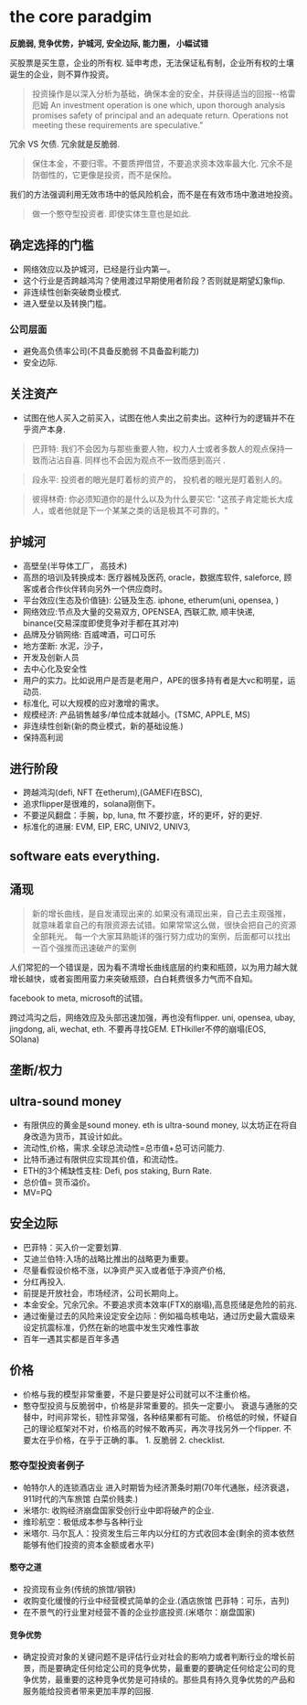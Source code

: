 # the core paradgim

**反脆弱, 竞争优势，护城河, 安全边际, 能力圈， 小幅试错**

买股票是买生意，企业的所有权. 延申考虑，无法保证私有制，企业所有权的土壤诞生的企业，则不算作投资。


> 投资操作是以深入分析为基础，确保本金的安全，并获得适当的回报--格雷厄姆
An investment operation is one which, upon thorough analysis promises safety of principal and an adequate return. Operations not meeting these requirements are speculative.”

冗余 VS 欠债. 冗余就是反脆弱.
> 保住本金，不要归零。不要质押借贷，不要追求资本效率最大化. 冗余不是防御性的，它更像是投资，而不是保险。


我们的方法强调利用无效市场中的低风险机会，而不是在有效市场中激进地投资。
> 做一个憨夺型投资者. 即使实体生意也是如此.

## 确定选择的门槛
- 网络效应以及护城河，已经是行业内第一。
- 这个行业是否跨越鸿沟？使用渡过早期使用者阶段？否则就是期望幻象flip.
- 非连续性创新突破商业模式.
- 进入壁垒以及转换门槛。
### 公司层面
- 避免高负债率公司(不具备反脆弱 不具备盈利能力)
- 安全边际.

## 关注资产
- 试图在他人买入之前买入，试图在他人卖出之前卖出。这种行为的逻辑并不在乎资产本身.
> 巴菲特: 我们不会因为与那些重要人物，权力人士或者多数人的观点保持一致而沾沾自喜. 同样也不会因为观点不一致而感到高兴 .

> 段永平: 投资者的眼光是盯着标的资产的， 投机者的眼光是盯着别人的。

> 彼得林奇: 你必须知道你的是什么以及为什么要买它: "这孩子肯定能长大成人，或者他就是下一个某某之类的话是极其不可靠的。"


## 护城河
- 高壁垒(半导体工厂， 高技术)
- 高昂的培训及转换成本: 医疗器械及医药, oracle，数据库软件, saleforce, 顾客或者合作伙伴转向另外一个供应商时。
- 平台效应(生态及价值链): 公链及生态. iphone, etherum(uni, opensea, )
- 网络效应:节点及大量的交易双方, OPENSEA, 西联汇款, 顺丰快递, binance(交易深度即使竞争对手都在其对冲)
- 品牌及分销网络: 百威啤酒，可口可乐
- 地方垄断: 水泥，沙子，
- 开发及创新人员
- 去中心化及安全性
- 用户的实力。比如说用户是否是老用户，APE的很多持有者是大vc和明星，运动员.
- 标准化, 可以大规模的应对激增的需求。
- 规模经济: 产品销售越多/单位成本就越小。(TSMC, APPLE, MS)
- 非连续性创新(新的商业模式，新的基础设施.)
- 保持高利润

## 进行阶段
- 跨越鸿沟(defi, NFT 在etherum),(GAMEFI在BSC), 
- 追求flipper是很难的，solana刚倒下。
- 不要逆风翻盘：手腕，bp, luna, ftt 不要抄底，坏的更坏，好的更好.
- 标准化的进展: EVM, EIP, ERC, UNIV2, UNIV3, 


## software eats everything.

## 涌现
> 新的增长曲线，是自发涌现出来的.如果没有涌现出来，自己去主观强推，就意味着拿自己的有限资源去试错。如果常常这么做，很快会把自己的资源全部耗光。
每一个大家耳熟能详的强行努力成功的案例，后面都可以找出一百个强推而迅速破产的案例

人们常犯的一个错误是，因为看不清增长曲线底层的约束和瓶颈，以为用力越大就增长越快，或者妄图用蛮力来突破瓶颈，白白耗费很多力气而不自知。



facebook to meta, microsoft的试错。

跨过鸿沟之后，网络效应及头部迅速加强，再也没有flipper. uni, opensea, ubay, jingdong, ali, wechat, eth. 不要再寻找GEM. ETHkiller不停的崩塌(EOS, SOlana)

## 垄断/权力

## ultra-sound money
- 有限供应的黄金是sound money. eth is ultra-sound money, 以太坊正在将自身改造为货币，其设计如此。
- 流动性,价格，需求.全球总流动性=总市值+总可访问能力.
- 比特币通过有限供应实现其价值，和流动性。
- ETH的3个稀缺性支柱: Defi, pos staking, Burn Rate.
- 总价值= 货币溢价。
- MV=PQ

## 安全边际
- 巴菲特：买入价一定要划算.
- 艾迪兰伯特:入场的战略比推出的战略更为重要。
- 尽量看假设价格不涨，以净资产买入或者低于净资产价格,
- 分红再投入.
- 前提是开放社会，市场经济，公司长期向上。
- 本金安全。冗余冗余。不要追求资本效率(FTX的崩塌),高息揽储是危险的前兆.
- 通过衡量过去的风险来设定安全边际：例如福岛核电站，通过历史最大震级来设定抗震标准，仍然在新的地震中发生灾难性事故
- 百年一遇其实都是百年多遇

## 价格
- 价格与我的模型非常重要，不是只要是好公司就可以不注重价格。
- 憨夺型投资与反脆弱中，价格是非常重要的。损失一定要小。
衰退与通胀的交替中，时间非常长，韧性非常强，各种结果都有可能。
价格低的时候，怀疑自己的理论框架对不对，价格高的时候不敢再买，再次寻找另外一个flipper.
不要太在乎价格，在乎于正确的事。 1. 反脆弱  2. checklist.


### 憨夺型投资者例子
- 帕特尔人的连锁酒店业 进入时期皆为经济萧条时期(70年代通胀，经济衰退， 911时代的汽车旅馆 白菜价贱卖.)
- 米塔尔: 收购经济崩盘国家受创行业中即将破产的企业.
- 维珍航空：极低成本参与各种行业
- 米塔尔. 马尔瓦人：投资发生后三年内以分红的方式收回本金(剩余的资本依然能够有他们投资的资本金额或者水平)
#### 憨夺之道
- 投资现有业务(传统的旅馆/钢铁)
- 收购变化缓慢的行业中经营模式简单的企业.(酒店旅馆 巴菲特：可乐，吉列)
- 在不景气的行业里对经营不善的企业抄底投资.(米塔尔：崩盘国家)

#### 竞争优势
- 确定投资对象的关键问题不是评估行业对社会的影响力或者判断行业的增长前景，而是要确定任何给定公司的竞争优势，最重要的要确定任何给定公司的竞争优势，最重要的这种竞争优势是可持续的。那些具有持久竞争优势的产品和服务能给投资者带来更加丰厚的回报.

